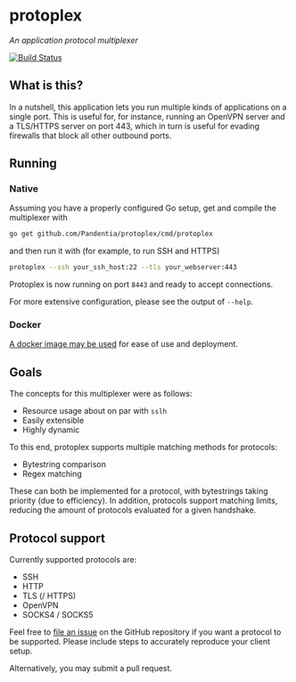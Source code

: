 # protoplex

*An application protocol multiplexer*

[![Build Status](https://cloud.drone.io/api/badges/Pandentia/protoplex/status.svg?ref=refs/heads/mistress)](https://cloud.drone.io/Pandentia/protoplex)

## What is this?

In a nutshell, this application lets you run multiple kinds of applications
on a single port. This is useful for, for instance, running an OpenVPN server
and a TLS/HTTPS server on port 443, which in turn is useful for evading
firewalls that block all other outbound ports.

## Running

### Native

Assuming you have a properly configured Go setup, get and compile the multiplexer with

```bash
go get github.com/Pandentia/protoplex/cmd/protoplex
```

and then run it with (for example, to run SSH and HTTPS)

```bash
protoplex --ssh your_ssh_host:22 --tls your_webserver:443
```

Protoplex is now running on port `8443` and ready to accept connections.

For more extensive configuration, please see the output of `--help`.

### Docker

[A docker image may be used](https://hub.docker.com/r/pandentia/protoplex)
for ease of use and deployment.

## Goals

The concepts for this multiplexer were as follows:

- Resource usage about on par with `sslh`
- Easily extensible
- Highly dynamic

To this end, protoplex supports multiple matching methods for protocols:

- Bytestring comparison
- Regex matching

These can both be implemented for a protocol, with bytestrings taking
priority (due to efficiency). In addition, protocols support matching limits,
reducing the amount of protocols evaluated for a given handshake.

## Protocol support

Currently supported protocols are:

- SSH
- HTTP
- TLS (/ HTTPS)
- OpenVPN
- SOCKS4 / SOCKS5

Feel free to [file an issue](https://github.com/Pandentia/protoplex/issues/new)
on the GitHub repository if you want a protocol to be supported. Please include
steps to accurately reproduce your client setup.

Alternatively, you may submit a pull request.
